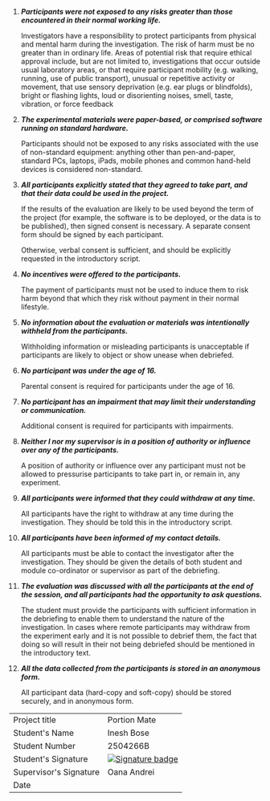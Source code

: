 1.	**_Participants were not exposed to any risks greater than those encountered in their normal working life._**

    Investigators have a responsibility to protect participants from physical and mental harm during the investigation. The risk of harm must be no greater than in ordinary life. Areas of potential risk that require ethical approval include, but are not limited to, investigations that occur outside usual laboratory areas, or that require participant mobility (e.g. walking, running, use of public transport), unusual or repetitive activity or movement, that use sensory deprivation (e.g. ear plugs or blindfolds), bright or flashing lights, loud or disorienting noises, smell, taste, vibration, or force feedback


2.	**_The experimental materials were paper-based, or comprised software running on standard hardware._**

    Participants should not be exposed to any risks associated with the use of non-standard equipment: anything other than pen-and-paper, standard PCs, laptops, iPads, mobile phones and common hand-held devices is considered non-standard.


3.	**_All participants explicitly stated that they agreed to take part, and that their data could be used in the project._**

    If the results of the evaluation are likely to be used beyond the term of the project (for example, the software is to be deployed, or the data is to be published), then signed consent is necessary. A separate consent form should be signed by each participant.

    Otherwise, verbal consent is sufficient, and should be explicitly requested in the introductory script.


4.	**_No incentives were offered to the participants._**

    The payment of participants must not be used to induce them to risk harm beyond that which they risk without payment in their normal lifestyle.


5.	**_No information about the evaluation or materials was intentionally withheld from the participants._**

    Withholding information or misleading participants is unacceptable if participants are likely to object or show unease when debriefed.


6.	**_No participant was under the age of 16._**

    Parental consent is required for participants under the age of 16.


7.	**_No participant has an impairment that may limit their understanding or communication._**

    Additional consent is required for participants with impairments.


8.	**_Neither I nor my supervisor is in a position of authority or influence over any of the participants._**

    A position of authority or influence over any participant must not be allowed to pressurise participants to take part in, or remain in, any experiment.


9.	**_All participants were informed that they could withdraw at any time._**

    All participants have the right to withdraw at any time during the investigation. They should be told this in the introductory script.


10.	**_All participants have been informed of my contact details._**

    All participants must be able to contact the investigator after the investigation. They should be given the details of both student and module co-ordinator or supervisor as part of the debriefing.


11.	**_The evaluation was discussed with all the participants at the end of the session, and all participants had the opportunity to ask questions._**

    The student must provide the participants with sufficient information in the debriefing to enable them to understand the nature of the investigation. In cases where remote participants may withdraw from the experiment early and it is not possible to debrief them, the fact that doing so will result in their not being debriefed should be mentioned in the introductory text.


12.	**_All the data collected from the participants is stored in an anonymous form._**

    All participant data (hard-copy and soft-copy) should be stored securely, and in anonymous form.


<table>
<tbody>
  <tr>
    <td>Project title</td>
    <td>Portion Mate</td>
  </tr>
  <tr>
    <td>Student's Name</td>
    <td>Inesh Bose</td>
  </tr>
  <tr>
    <td>Student Number</td>
    <td>2504266B</td>
  </tr>
  <tr>
    <td>Student's Signature</td>
    <td>
      <a href="https://inesh.xyz/sign/?id=portion-mate-ethics" target="_blank">
        <img src="https://img.shields.io/endpoint?url=https://inesh.xyz/sign/portion-mate-ethics.json" alt="Signature badge" />
      </a>
    </td>
  </tr>
  <tr>
    <td>Supervisor's Signature</td>
    <td>Oana Andrei</td>
  </tr>
  <tr>
    <td>Date</td>
    <td></td>
  </tr>
</tbody>
</table>

